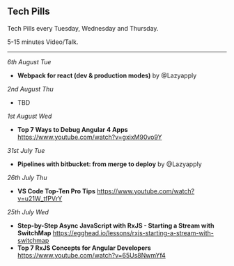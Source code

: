 ## Tech Pills

Tech Pills every Tuesday, Wednesday and Thursday.

5-15 minutes Video/Talk.

--------------

_6th August Tue_
* __Webpack for react (dev & production modes)__ by @Lazyapply

_2nd August Thu_
* TBD

_1st August Wed_
* __Top 7 Ways to Debug Angular 4 Apps__
https://www.youtube.com/watch?v=gxixM90vo9Y

_31st July Tue_
* __Pipelines with bitbucket: from merge to deploy__ by @Lazyapply

_26th July Thu_
* __VS Code Top-Ten Pro Tips__
https://www.youtube.com/watch?v=u21W_tfPVrY

_25th July Wed_

* __Step-by-Step Async JavaScript with RxJS - Starting a Stream with SwitchMap__
https://egghead.io/lessons/rxjs-starting-a-stream-with-switchmap
* __Top 7 RxJS Concepts for Angular Developers__
https://www.youtube.com/watch?v=65Us8NwmYf4